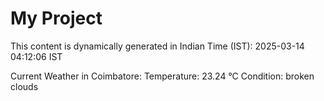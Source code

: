 # My Project

This content is dynamically generated in Indian Time (IST): 2025-03-14 04:12:06 IST


Current Weather in Coimbatore:
Temperature: 23.24 °C
Condition: broken clouds
